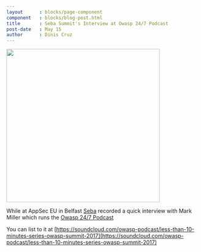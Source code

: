 ```yaml
---
layout      : blocks/page-component
component   : blocks/blog-post.html
title       : Seba Summit's Interview at Owasp 24/7 Podcast
post-date   : May 15
author      : Dinis Cruz
---
```


<a href='https://soundcloud.com/owasp-podcast/less-than-10-minutes-series-owasp-summit-2017'>
    <img style="width: 400px !important" src="https://cloud.githubusercontent.com/assets/656739/26038425/13defff0-3900-11e7-9940-86e4524fc28b.png"/>
</a>

While at AppSec EU in Belfast [Seba](Participants/ticket-24h-sponsor/Sebastien-Deleersnyder.html) recorded
 a quick interview with Mark Miller which runs the [Owasp 24/7 Podcast](https://soundcloud.com/owasp-podcast)

You can list to it at [https://soundcloud.com/owasp-podcast/less-than-10-minutes-series-owasp-summit-2017](https://soundcloud.com/owasp-podcast/less-than-10-minutes-series-owasp-summit-2017)

